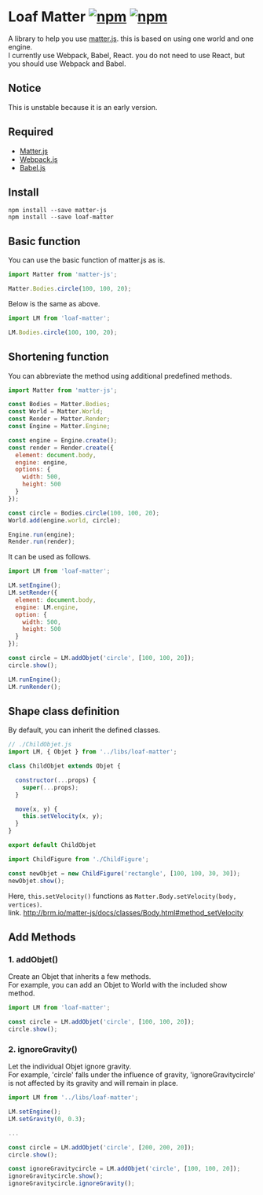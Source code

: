 # Loaf Matter [![npm](https://img.shields.io/npm/v/loaf-matter.svg)](https://www.npmjs.com/package/loaf-matter) [![npm](https://img.shields.io/npm/dm/loaf-matter.svg)](https://www.npmjs.com/package/loaf-matter)
A library to help you use [matter.js](http://brm.io/matter-js/). this is based on using one world and one engine.  
I currently use Webpack, Babel, React. you do not need to use React, but you should use Webpack and Babel.

## Notice
This is unstable because it is an early version.

## Required
* [Matter.js](http://brm.io/matter-js/)
* [Webpack.js](https://webpack.js.org/)
* [Babel.js](https://babeljs.io/)

## Install
```
npm install --save matter-js
npm install --save loaf-matter
```

## Basic function
You can use the basic function of matter.js as is.  
```js
import Matter from 'matter-js';

Matter.Bodies.circle(100, 100, 20); 
```
Below is the same as above.
```js
import LM from 'loaf-matter';

LM.Bodies.circle(100, 100, 20); 
```

## Shortening function
You can abbreviate the method using additional predefined methods.  
```js
import Matter from 'matter-js';

const Bodies = Matter.Bodies;
const World = Matter.World;
const Render = Matter.Render;
const Engine = Matter.Engine;

const engine = Engine.create();
const render = Render.create({
  element: document.body,
  engine: engine,
  options: {
    width: 500,
    height: 500
  }
});

const circle = Bodies.circle(100, 100, 20);
World.add(engine.world, circle);

Engine.run(engine);
Render.run(render);
```
It can be used as follows.
```js
import LM from 'loaf-matter';

LM.setEngine();
LM.setRender({
  element: document.body,
  engine: LM.engine,
  option: {
    width: 500,
    height: 500
  }
});

const circle = LM.addObjet('circle', [100, 100, 20]);
circle.show();

LM.runEngine();
LM.runRender();
```

## Shape class definition
By default, you can inherit the defined classes.
```js
// ./ChildObjet.js
import LM, { Objet } from '../libs/loaf-matter';

class ChildObjet extends Objet {

  constructor(...props) {
    super(...props);
  }

  move(x, y) {
    this.setVelocity(x, y);
  }
}

export default ChildObjet
```
```js
import ChildFigure from './ChildFigure';

const newObjet = new ChildFigure('rectangle', [100, 100, 30, 30]);
newObjet.show();
```
Here, `this.setVelocity()` functions as `Matter.Body.setVelocity(body, vertices)`.  
link. http://brm.io/matter-js/docs/classes/Body.html#method_setVelocity

## Add Methods
### 1. addObjet()  
Create an Objet that inherits a few methods.  
For example, you can add an Objet to World with the included show method.  
```js
import LM from 'loaf-matter';

const circle = LM.addObjet('circle', [100, 100, 20]);
circle.show();
```

### 2. ignoreGravity()  
Let the individual Objet ignore gravity.  
For example, 'circle' falls under the influence of gravity, 'ignoreGravitycircle' is not affected by its gravity and will remain in place.
```js
import LM from '../libs/loaf-matter';

LM.setEngine();
LM.setGravity(0, 0.3);

...

const circle = LM.addObjet('circle', [200, 200, 20]);
circle.show();

const ignoreGravitycircle = LM.addObjet('circle', [100, 100, 20]);
ignoreGravitycircle.show();
ignoreGravitycircle.ignoreGravity();
```

